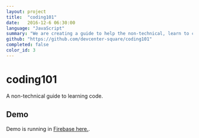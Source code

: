```yaml
---
layout: project
title:  "coding101"
date:   2016-12-6 06:30:00
language: "JavaScript"
summary: "We are creating a guide to help the non-technical, learn to code"
github: "https://github.com/devcenter-square/coding101"
completed: false
color_id: 3
---
```


# coding101
A non-technical guide to learning code.

## Demo  
Demo is running in [Firebase here.](https://coding101-e7ef0.firebaseapp.com/).